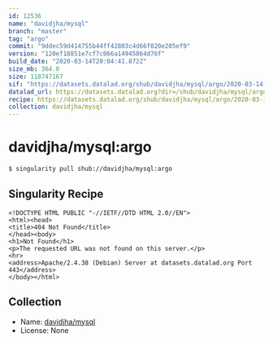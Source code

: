 ```yaml
---
id: 12536
name: "davidjha/mysql"
branch: "master"
tag: "argo"
commit: "9ddec59d414755b44ff42803c4d66f020e205ef9"
version: "120ef18851e7cf7c066a14945864d76f"
build_date: "2020-03-14T20:04:41.872Z"
size_mb: 364.0
size: 118747167
sif: "https://datasets.datalad.org/shub/davidjha/mysql/argo/2020-03-14-9ddec59d-120ef188/120ef18851e7cf7c066a14945864d76f.sif"
datalad_url: https://datasets.datalad.org?dir=/shub/davidjha/mysql/argo/2020-03-14-9ddec59d-120ef188/
recipe: https://datasets.datalad.org/shub/davidjha/mysql/argo/2020-03-14-9ddec59d-120ef188/Singularity
collection: davidjha/mysql
---
```


# davidjha/mysql:argo

```bash
$ singularity pull shub://davidjha/mysql:argo
```

## Singularity Recipe

```singularity
<!DOCTYPE HTML PUBLIC "-//IETF//DTD HTML 2.0//EN">
<html><head>
<title>404 Not Found</title>
</head><body>
<h1>Not Found</h1>
<p>The requested URL was not found on this server.</p>
<hr>
<address>Apache/2.4.38 (Debian) Server at datasets.datalad.org Port 443</address>
</body></html>
```

## Collection

 - Name: [davidjha/mysql](https://github.com/davidjha/mysql)
 - License: None

